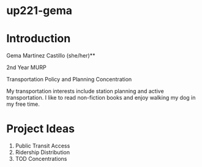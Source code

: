 # up221-gema
# Introduction 

Gema Martinez Castillo (she/her)**

2nd Year MURP 

Transportation Policy and Planning Concentration 

My transportation interests include station planning and active transportation. I like to read non-fiction books and enjoy walking my dog in my free time. 

# Project Ideas
1. Public Transit Access
2. Ridership Distribution
3. TOD Concentrations 
